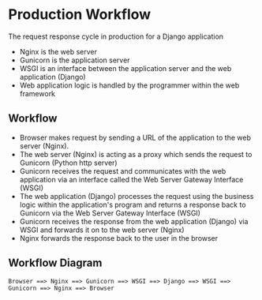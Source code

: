 # Production Workflow

The request response cycle in production for a Django application

- Nginx is the web server
- Gunicorn is the application server
- WSGI is an interface between the application server and the web application (Django)
- Web application logic is handled by the programmer within the web framework

## Workflow

- Browser makes request by sending a URL of the application to the web server (Nginx).
- The web server (Nginx) is acting as a proxy which sends the request to Gunicorn (Python http server)
- Gunicorn receives the request and communicates with the web application via an interface called the Web Server Gateway Interface (WSGI)
- The web application (Django) processes the request using the business logic within the application's program and returns a response back to Gunicorn via the Web Server Gateway Interface (WSGI)
- Gunicorn receives the response from the web application (Django) via WSGI and forwards it on to the web server (Nginx)
- Nginx forwards the response back to the user in the browser

## Workflow Diagram

```text
Browser ==> Nginx ==> Gunicorn ==> WSGI ==> Django ==> WSGI ==> Gunicorn ==> Nginx ==> Browser
```
